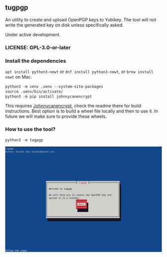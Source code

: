 ## tugpgp

An utility to create and upload OpenPGP keys to Yubikey. The tool will not write the generated key on disk unless specifically asked.

Under active development.


### LICENSE: GPL-3.0-or-later

### Install the dependencies

`apt install python3-newt` or `dnf install python3-newt`, or `brew install newt` on Mac.


```
python3 -m venv .venv --system-site-packages
source .venv/bin/activate/
python3 -m pip install johnnycanencrypt
```

This requires
[Johnnycanencrypt](https://github.com/kushaldas/johnnycanencrypt/), check the
readme there for build instructions. Best option is to build a wheel file
locally and then to use it. In future we will make sure to provide these
wheels.

### How to use the tool?


```
python3 -m tugpgp
```

![](./images/tugpgp_01.png)

